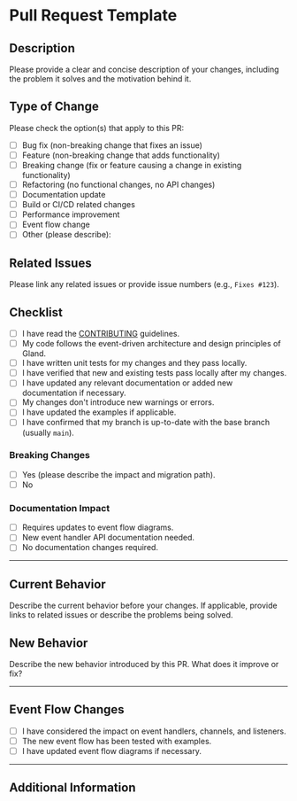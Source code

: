 # Pull Request Template

## Description

Please provide a clear and concise description of your changes, including the problem it solves and the motivation behind it.

## Type of Change

<!-- Check all that apply -->

Please check the option(s) that apply to this PR:

- [ ] Bug fix (non-breaking change that fixes an issue)
- [ ] Feature (non-breaking change that adds functionality)
- [ ] Breaking change (fix or feature causing a change in existing functionality)
- [ ] Refactoring (no functional changes, no API changes)
- [ ] Documentation update
- [ ] Build or CI/CD related changes
- [ ] Performance improvement
- [ ] Event flow change
- [ ] Other (please describe):

## Related Issues

Please link any related issues or provide issue numbers (e.g., `Fixes #123`).

## Checklist

<!-- Check all that apply -->

- [ ] I have read the [CONTRIBUTING](../docs/CONTRIBUTING.md) guidelines.
- [ ] My code follows the event-driven architecture and design principles of Gland.
- [ ] I have written unit tests for my changes and they pass locally.
- [ ] I have verified that new and existing tests pass locally after my changes.
- [ ] I have updated any relevant documentation or added new documentation if necessary.
- [ ] My changes don't introduce new warnings or errors.
- [ ] I have updated the examples if applicable.
- [ ] I have confirmed that my branch is up-to-date with the base branch (usually `main`).

### Breaking Changes

- [ ] Yes (please describe the impact and migration path).
- [ ] No

### Documentation Impact

- [ ] Requires updates to event flow diagrams.
- [ ] New event handler API documentation needed.
- [ ] No documentation changes required.

---

## Current Behavior

Describe the current behavior before your changes. If applicable, provide links to related issues or describe the problems being solved.

## New Behavior

Describe the new behavior introduced by this PR. What does it improve or fix?

---

## Event Flow Changes

<!-- If your PR affects the event flow, describe how it changes the architecture of the event broker. -->

- [ ] I have considered the impact on event handlers, channels, and listeners.
- [ ] The new event flow has been tested with examples.
- [ ] I have updated event flow diagrams if necessary.

---

## Additional Information

<!-- Provide any other relevant details about this PR, such as implementation considerations, limitations, or future work. -->
